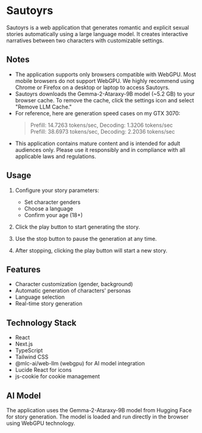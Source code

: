 # Sautoyrs

Sautoyrs is a web application that generates romantic and explicit sexual stories automatically using a large language model. It creates interactive narratives between two characters with customizable settings.

## Notes

- The application supports only browsers compatible with WebGPU. Most mobile browsers do not support WebGPU. We highly recommend using Chrome or Firefox on a desktop or laptop to access Sautoyrs.  
- Sautoyrs downloads the Gemma-2-Ataraxy-9B model (~5.2 GB) to your browser cache. To remove the cache, click the settings icon and select "Remove LLM Cache."  
- For reference, here are generation speed cases on my GTX 3070:  
  > Prefill: 14.7263 tokens/sec, Decoding: 1.3206 tokens/sec  
  > Prefill: 38.6973 tokens/sec, Decoding: 2.2036 tokens/sec  
- This application contains mature content and is intended for adult audiences only. Please use it responsibly and in compliance with all applicable laws and regulations.  

## Usage

1. Configure your story parameters:  
   - Set character genders  
   - Choose a language  
   - Confirm your age (18+)  

2. Click the play button to start generating the story.  
3. Use the stop button to pause the generation at any time.  
4. After stopping, clicking the play button will start a new story.

## Features

- Character customization (gender, background)  
- Automatic generation of characters' personas  
- Language selection  
- Real-time story generation 

## Technology Stack

- React
- Next.js
- TypeScript
- Tailwind CSS
- @mlc-ai/web-llm (webgpu) for AI model integration
- Lucide React for icons
- js-cookie for cookie management

## AI Model

The application uses the Gemma-2-Ataraxy-9B model from Hugging Face for story generation. The model is loaded and run directly in the browser using WebGPU technology.
